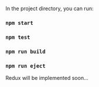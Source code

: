 

In the project directory, you can run:

### `npm start`

### `npm test`

### `npm run build`

### `npm run eject`

Redux will be implemented soon...
